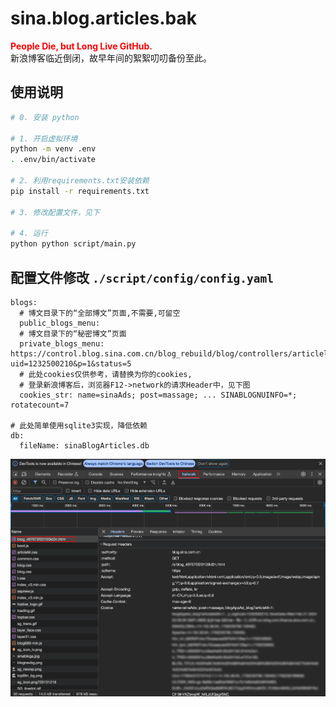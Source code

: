 # sina.blog.articles.bak

**<font color=red>People Die, but Long Live GitHub.</font>** </br>
新浪博客临近倒闭，故早年间的絮絮叨叨备份至此。

## 使用说明
```bash
# 0. 安装 python

# 1. 开启虚拟环境
python -m venv .env
. .env/bin/activate

# 2. 利用requirements.txt安装依赖
pip install -r requirements.txt

# 3. 修改配置文件，见下

# 4. 运行
python python script/main.py
```

## 配置文件修改 `./script/config/config.yaml`
```
blogs:
  # 博文目录下的“全部博文”页面,不需要,可留空
  public_blogs_menu: 
  # 博文目录下的“秘密博文”页面
  private_blogs_menu: https://control.blog.sina.com.cn/blog_rebuild/blog/controllers/articlelist.php?uid=1232500210&p=1&status=5
  # 此处cookies仅供参考，请替换为你的cookies,
  # 登录新浪博客后，浏览器F12->network的请求Header中，见下图
  cookies_str: name=sinaAds; post=massage; ... SINABLOGNUINFO=*; rotatecount=7

# 此处简单使用sqlite3实现，降低依赖
db:
  fileName: sinaBlogArticles.db
```
![Cookie的获取](./articles/pic/cookies_example.png)